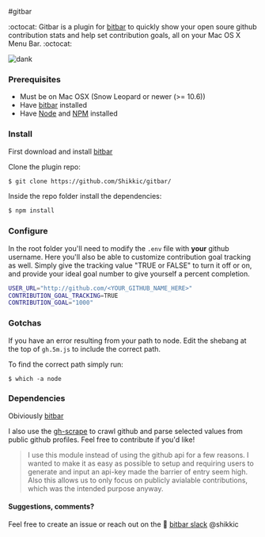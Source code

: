 #gitbar

:octocat: Gitbar is a plugin for [bitbar](https://github.com/matryer/bitbar) to quickly show your open soure github contribution stats and help set contribution goals, all on your Mac OS X Menu Bar. :octocat:

![dank](http://i.imgur.com/Tra1DEW.gif)

### Prerequisites
- Must be on Mac OSX (Snow Leopard or newer (>= 10.6))
- Have [bitbar](https://github.com/matryer/bitbar) installed
- Have [Node](https://nodejs.org/en/) and [NPM](http://blog.npmjs.org/post/85484771375/how-to-install-npm) installed

### Install

First download and install [bitbar](https://github.com/matryer/bitbar)

Clone the plugin repo:
```sh
$ git clone https://github.com/Shikkic/gitbar/
```

Inside the repo folder install the dependencies:
```sh
$ npm install
```

### Configure

In the root folder you'll need to modify the `.env` file with **your** github username. Here you'll also be able to customize contribution goal tracking as well. Simply give the tracking value "TRUE or FALSE" to turn it off or on, and provide your ideal goal number to give yourself a percent completion.

```bash
USER_URL="http://github.com/<YOUR_GITHUB_NAME_HERE>"
CONTRIBUTION_GOAL_TRACKING=TRUE
CONTRIBUTION_GOAL="1000"
```

### Gotchas

If you have an error resulting from your path to node. Edit the shebang at the top of `gh.5m.js` to include the correct path.

To find the correct path simply run:
```
$ which -a node
```

### Dependencies

Obiviously [bitbar](https://github.com/matryer/bitbar)

I also use the [gh-scrape](https://github.com/Shikkic/gh-scrape) to crawl github and parse selected values from public github profiles. Feel free to contribute if you'd like!

> I use this module instead of using the github api for a few reasons. I wanted to make it as easy as possible to setup and requiring users to generate and input an api-key made the barrier of entry seem high. Also this allows us to only focus on publicly avialable contributions, which was the intended purpose anyway. 

#### Suggestions, comments?

Feel free to create an issue or reach out on the :speech_balloon: [bitbar slack](https://getbitbar.herokuapp.com/) @shikkic

